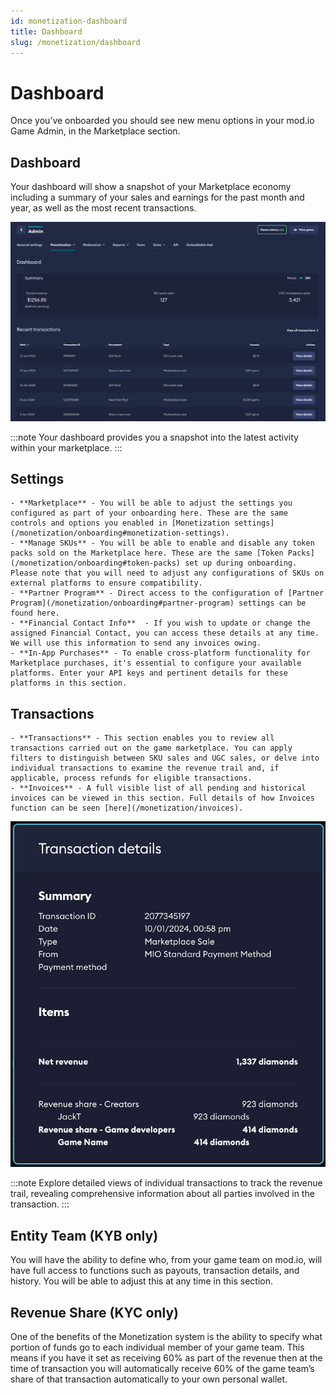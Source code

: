 ```yaml
---
id: monetization-dashboard
title: Dashboard
slug: /monetization/dashboard
---
```


# Dashboard

Once you’ve onboarded you should see new menu options in your mod.io Game Admin, in the Marketplace section. 

## Dashboard

Your dashboard will show a snapshot of your Marketplace economy including a summary of your sales and earnings for the past month and year, as well as the most recent transactions.

![Game Monetization Dashboard](images/game-mod-dashboard.png)

:::note
Your dashboard provides you a snapshot into the latest activity within your marketplace.
:::

## Settings
    - **Marketplace** - You will be able to adjust the settings you configured as part of your onboarding here. These are the same controls and options you enabled in [Monetization settings](/monetization/onboarding#monetization-settings).
    - **Manage SKUs** - You will be able to enable and disable any token packs sold on the Marketplace here. These are the same [Token Packs](/monetization/onboarding#token-packs) set up during onboarding. Please note that you will need to adjust any configurations of SKUs on external platforms to ensure compatibility.
    - **Partner Program** - Direct access to the configuration of [Partner Program](/monetization/onboarding#partner-program) settings can be found here.
    - **Financial Contact Info**  - If you wish to update or change the assigned Financial Contact, you can access these details at any time. We will use this information to send any invoices owing.
    - **In-App Purchases** - To enable cross-platform functionality for Marketplace purchases, it's essential to configure your available platforms. Enter your API keys and pertinent details for these platforms in this section.

## Transactions
    - **Transactions** - This section enables you to review all transactions carried out on the game marketplace. You can apply filters to distinguish between SKU sales and UGC sales, or delve into individual transactions to examine the revenue trail and, if applicable, process refunds for eligible transactions.
    - **Invoices** - A full visible list of all pending and historical invoices can be viewed in this section. Full details of how Invoices function can be seen [here](/monetization/invoices).

![Transaction Example](images/transaction-external.png)

:::note
Explore detailed views of individual transactions to track the revenue trail, revealing comprehensive information about all parties involved in the transaction.
:::

## Entity Team (KYB only)

You will have the ability to define who, from your game team on mod.io, will have full access to functions such as payouts, transaction details, and history. You will be able to adjust this at any time in this section.

## Revenue Share (KYC only)

One of the benefits of the Monetization system is the ability to specify what portion of funds go to each individual member of your game team. This means if you have it set as receiving 60% as part of the revenue then at the time of transaction you will automatically receive 60% of the game team’s share of that transaction automatically to your own personal wallet.